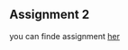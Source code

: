 ## Assignment 2
you can finde assignment [her](https://github.com/datsoftlyngby/soft2019spring-test/blob/master/Assignments/02%20Unit%20Testing%20Assignment.pdf)
